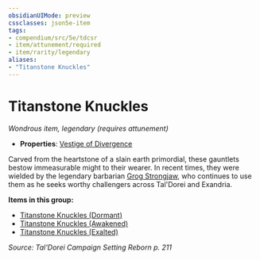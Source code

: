 ```yaml
---
obsidianUIMode: preview
cssclasses: json5e-item
tags:
- compendium/src/5e/tdcsr
- item/attunement/required
- item/rarity/legendary
aliases: 
- "Titanstone Knuckles"
---
```

# Titanstone Knuckles
*Wondrous item, legendary (requires attunement)*  

- **Properties**: [Vestige of Divergence](2-Mechanics/CLI/rules/item-properties.md#Vestige%20of%20Divergence)

Carved from the heartstone of a slain earth primordial, these gauntlets bestow immeasurable might to their wearer. In recent times, they were wielded by the legendary barbarian [Grog Strongjaw](2-Mechanics/CLI/bestiary/npc/grog-strongjaw-tdcsr.md), who continues to use them as he seeks worthy challengers across Tal'Dorei and Exandria.

**Items in this group:**

- [Titanstone Knuckles (Dormant)](2-Mechanics/CLI/items/titanstone-knuckles-dormant-tdcsr.md)
- [Titanstone Knuckles (Awakened)](2-Mechanics/CLI/items/titanstone-knuckles-awakened-tdcsr.md)
- [Titanstone Knuckles (Exalted)](2-Mechanics/CLI/items/titanstone-knuckles-exalted-tdcsr.md)

*Source: Tal'Dorei Campaign Setting Reborn p. 211*